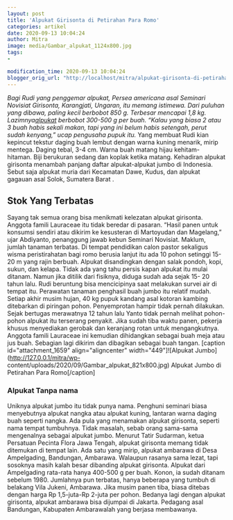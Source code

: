 ```yaml
---
layout: post
title: 'Alpukat Girisonta di Petirahan Para Romo'
categories: artikel
date: 2020-09-13 10:04:24
author: Mitra
image: media/Gambar_alpukat_1124x800.jpg
tags:
- 

modification_time: 2020-09-13 10:04:24
blogger_orig_url: "http://localhost/mitra/alpukat-girisonta-di-petirahan-para.html"
---
```


_Bagi Rudi yang penggemar alpukat, Persea americana asal Seminari Novisiat
Girisonta, Karangjati, Ungaran, itu memang istimewa. Dari puluhan yang dibawa,
paling kecil berbobot 850 g. Terbesar mencapai 1,8 kg.
Lazimnya[alpukat](http://127.0.0.1/mitra/topik/alpukat "alpukat") berbobot
300-500 g per buah. “Kalau yang biasa 2 atau 3 buah habis sekali makan, tapi
yang ini belum habis setengah, perut sudah kenyang,” ucap pengusaha pupuk
itu._ Yang membuat Rudi kian kepincut tekstur daging buah lembut dengan warna
kuning menarik, mirip mentega. Daging tebal, 3-4 cm. Warna buah matang hijau
kehitam- hitaman. Biji berukuran sedang dan koplak ketika matang. Kehadiran
alpukat girisonta menambah panjang daftar alpukat-alpukat jumbo di Indonesia.
Sebut saja alpukat muria dari Kecamatan Dawe, Kudus, dan alpukat gagauan asal
Solok, Sumatera Barat .

## Stok Yang Terbatas

Sayang tak semua orang bisa menikmati kelezatan alpukat girisonta. Anggota
famili Lauraceae itu tidak beredar di pasaran. “Hasil panen untuk konsumsi
sendiri atau dikirim ke kesusteran di Martoyudan dan Magelang,” ujar
Abdiyanto, penanggung jawab kebun Seminari Novisiat. Maklum, jumlah tanaman
terbatas. Di tempat pendidikan calon pastor sekaligus wisma peristirahatan
bagi romo berusia lanjut itu ada 10 pohon setinggi 15-20 m yang rajin berbuah.
Alpukat disandingkan dengan salak pondoh, kopi, sukun, dan kelapa. Tidak ada
yang tahu persis kapan alpukat itu mulai ditanam. Namun jika ditilik dari
fisiknya, diduga sudah ada sejak 15- 20 tahun lalu. Rudi beruntung bisa
mencicipinya saat melakukan survei air di tempat itu. Perawatan tanaman
penghasil buah jumbo itu relatif mudah. Setiap akhir musim hujan, 40 kg pupuk
kandang asal kotoran kambing ditebarkan di piringan pohon. Penyemprotan hampir
tidak pernah dilakukan. Sejak bertugas merawatnya 12 tahun lalu Yanto tidak
pernah melihat pohon-pohon alpukat itu terserang penyakit. Jika sudah tiba
waktu panen, pekerja khusus menyediakan gerobak dan keranjang rotan untuk
mengangkutnya. Anggota famili Lauraceae ini kemudian dihidangkan sebagai buah
meja atau jus buah. Sebagian lagi dikirim dan dibagikan sebagai buah tangan.
[caption id="attachment_1659" align="aligncenter" width="449"]![Alpukat
Jumbo](http://127.0.0.1/mitra/wp-
content/uploads/2020/09/Gambar_alpukat_821x800.jpg) Alpukat Jumbo di Petirahan
Para Romo[/caption]

### Alpukat Tanpa nama

Uniknya alpukat jumbo itu tidak punya nama. Penghuni seminari biasa
menyebutnya alpukat nangka atau alpukat kuning, lantaran warna daging buah
seperti nangka. Ada pula yang menamakan alpukat girisonta, seperti nama tempat
tumbuhnya. Tidak masalah, sebab orang sama-sama mengenalnya sebagai alpukat
jumbo. Menurut Tatir Sudarman, ketua Persatuan Pecinta Flora Jawa Tengah,
alpukat girisonta memang tidak ditemukan di tempat lain. Ada satu yang mirip,
alpukat ambarawa di Desa Ampelgading, Bandungan, Ambarawa. Walaupun rasanya
sama lezat, tapi sosoknya masih kalah besar dibanding alpukat girisonta.
Alpukat dari Ampelgading rata-rata hanya 400-500 g per buah. Konon, ia sudah
ditanam sebelum 1980. Jumlahnya pun terbatas, hanya beberapa yang tumbuh di
belakang Vila Jukeni, Ambarawa. Jika musim panen tiba, biasa ditebas dengan
harga Rp 1,5-juta-Rp 2-juta per pohon. Bedanya lagi dengan alpukat girisonta,
alpukat ambarawa bisa dijumpai di Jakarta. Pedagang asal Bandungan, Kabupaten
Ambarawalah yang berjasa membawanya.


